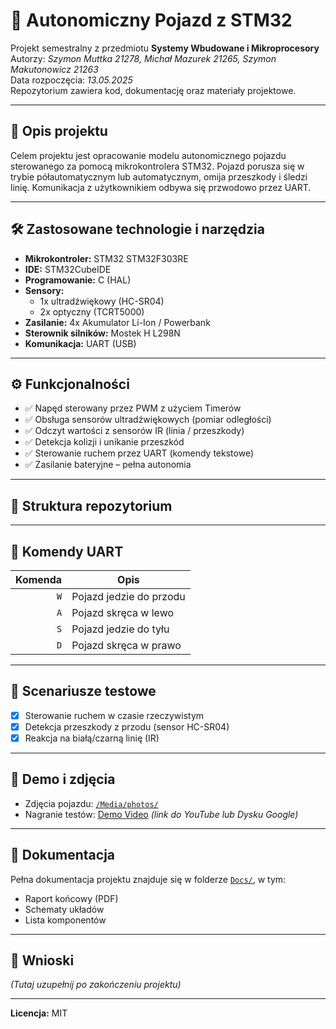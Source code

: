 # 🚗 Autonomiczny Pojazd z STM32

Projekt semestralny z przedmiotu **Systemy Wbudowane i Mikroprocesory**  
Autorzy: _Szymon Muttka 21278, Michał Mazurek 21265, Szymon Makutonowicz 21263_   
Data rozpoczęcia: _13.05.2025_  
Repozytorium zawiera kod, dokumentację oraz materiały projektowe.

---

## 📌 Opis projektu

Celem projektu jest opracowanie modelu autonomicznego pojazdu sterowanego za pomocą mikrokontrolera STM32. Pojazd porusza się w trybie półautomatycznym lub automatycznym, omija przeszkody i śledzi linię. Komunikacja z użytkownikiem odbywa się przwodowo przez UART.

---

## 🛠️ Zastosowane technologie i narzędzia

- **Mikrokontroler:** STM32 STM32F303RE
- **IDE:** STM32CubeIDE
- **Programowanie:** C (HAL)
- **Sensory:**
  - 1x ultradźwiękowy (HC-SR04)
  - 2x optyczny (TCRT5000)
- **Zasilanie:** 4x Akumulator Li-Ion / Powerbank
- **Sterownik silników:** Mostek H L298N
- **Komunikacja:** UART (USB)

---

## ⚙️ Funkcjonalności

- ✅ Napęd sterowany przez PWM z użyciem Timerów
- ✅ Obsługa sensorów ultradźwiękowych (pomiar odległości)
- ✅ Odczyt wartości z sensorów IR (linia / przeszkody)
- ✅ Detekcja kolizji i unikanie przeszkód
- ✅ Sterowanie ruchem przez UART (komendy tekstowe)
- ✅ Zasilanie bateryjne – pełna autonomia

---

## 📁 Struktura repozytorium


---

## 🔌 Komendy UART

| Komenda | Opis                    |
|--------:|-------------------------|
| `W` | Pojazd jedzie do przodu     |
| `A` | Pojazd skręca w lewo        |
| `S` | Pojazd jedzie do tyłu       |
| `D` | Pojazd skręca w prawo       |

---

## 🧪 Scenariusze testowe

- [x] Sterowanie ruchem w czasie rzeczywistym
- [x] Detekcja przeszkody z przodu (sensor HC-SR04)
- [x] Reakcja na białą/czarną linię (IR)

---

## 📸 Demo i zdjęcia

- Zdjęcia pojazdu: [`/Media/photos/`](./Media/photos/)
- Nagranie testów: [Demo Video](#) *(link do YouTube lub Dysku Google)*

---

## 📄 Dokumentacja

Pełna dokumentacja projektu znajduje się w folderze [`Docs/`](./Docs/), w tym:
- Raport końcowy (PDF)
- Schematy układów
- Lista komponentów  

---

## 🧠 Wnioski

_(Tutaj uzupełnij po zakończeniu projektu)_

---

**Licencja:** MIT  
